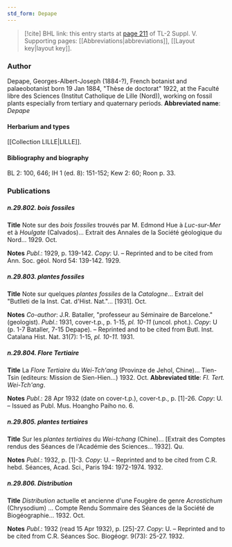 ```yaml
---
std_form: Depape
---
```


> [!cite] BHL link: this entry starts at [page 211](https://www.biodiversitylibrary.org/page/33259257) of TL-2 Suppl. V.
> Supporting pages: [[Abbreviations|abbreviations]], [[Layout key|layout key]].

### Author

Depape, Georges-Albert-Joseph (1884-?), French botanist and palaeobotanist born 19 Jan 1884, "Thèse de doctorat" 1922, at the Faculté libre des Sciences (Institut Catholique de Lille (Nord)), working on fossil plants especially from tertiary and quaternary periods. 
**Abbreviated name**: *Depape*

#### Herbarium and types

[[Collection LILLE|LILLE]].

#### Bibliography and biography

BL 2: 100, 646; IH 1 (ed. 8): 151-152; Kew 2: 60; Roon p. 33.

### Publications

##### n.29.802. bois fossiles

**Title**
Note sur des *bois fossiles* trouvés par M. Edmond Hue à *Luc-sur-Mer* et à *Houlgate* (Calvados)... Extrait des Annales de la Société géologique du Nord... 1929. Oct.

**Notes**
*Publ*.: 1929, p. 139-142. *Copy*: U. – Reprinted and to be cited from Ann. Soc. géol. Nord 54: 139-142. 1929.

##### n.29.803. plantes fossiles

**Title**
Note sur quelques *plantes fossiles* de la *Catalogne*... Extrait del "Butlleti de la Inst. Cat. d'Hist. Nat."... \[1931\]. Oct.

**Notes**
*Co-author*: J.R. Bataller, "professeur au Séminaire de Barcelone." (geologist).
*Publ*.: 1931, cover-t.p., p. 1-15, *pl. 10-11* (uncol. phot.). *Copy*: U (p. 1-7 Bataller, 7-15 Depape). – Reprinted and to be cited from Butl. Inst. Catalana Hist. Nat. 31(7): 1-15, *pl. 10-11.* 1931.

##### n.29.804. Flore Tertiaire

**Title**
La *Flore Tertiaire* du *Wei-Tch'ang* (Provinze de Jehol, Chine)... Tien-Tsin (editeurs: Mission de Sien-Hien...) 1932. Oct.
**Abbreviated title**: *Fl. Tert. Wei-Tch'ang*.

**Notes**
*Publ*.: 28 Apr 1932 (date on cover-t.p.), cover-t.p., p. \[1\]-26. *Copy*: U. – Issued as Publ. Mus. Hoangho Paiho no. 6.

##### n.29.805. plantes tertiaires

**Title**
Sur les *plantes tertiaires* du *Wei-tchang* (Chine)... \[Extrait des Comptes rendus des Séances de l'Académie des Sciences... 1932\]. Qu.

**Notes**
*Publ*.: 1932, p. \[1\]-3. *Copy*: U. – Reprinted and to be cited from C.R. hebd. Séances, Acad. Sci., Paris 194: 1972-1974. 1932.

##### n.29.806. Distribution

**Title**
*Distribution* actuelle et ancienne d'une Fougère de genre *Acrostichum* (Chrysodium) ... Compte Rendu Sommaire des Séances de la Société de Biogéographie... 1932. Oct.

**Notes**
*Publ*.: 1932 (read 15 Apr 1932), p. \[25\]-27. *Copy*: U. – Reprinted and to be cited from C.R. Séances Soc. Biogéogr. 9(73): 25-27. 1932.

